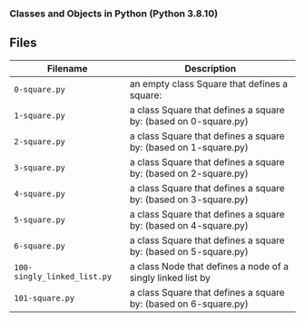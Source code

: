 ### 
### Classes and Objects in Python (Python 3.8.10)
###

## Files
| Filename | Description |
| -------- | ----------- |
| `0-square.py` | an empty class Square that defines a square: |
| `1-square.py` | a class Square that defines a square by: (based on 0-square.py)|
| `2-square.py` | a class Square that defines a square by: (based on 1-square.py)|
| `3-square.py` | a class Square that defines a square by: (based on 2-square.py)|
| `4-square.py` | a class Square that defines a square by: (based on 3-square.py)|
| `5-square.py` | a class Square that defines a square by: (based on 4-square.py)|
| `6-square.py` | a class Square that defines a square by: (based on 5-square.py)|
| `100-singly_linked_list.py`|a class Node that defines a node of a singly linked list by|
| `101-square.py`|a class Square that defines a square by: (based on 6-square.py)|